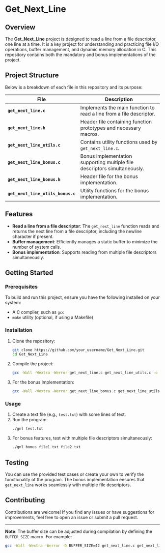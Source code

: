 # Get_Next_Line

## Overview
The **Get_Next_Line** project is designed to read a line from a file descriptor, one line at a time. It is a key project for understanding and practicing file I/O operations, buffer management, and dynamic memory allocation in C. This repository contains both the mandatory and bonus implementations of the project.

## Project Structure
Below is a breakdown of each file in this repository and its purpose:

| File                        | Description                                                                 |
|-----------------------------|-----------------------------------------------------------------------------|
| **`get_next_line.c`**       | Implements the main function to read a line from a file descriptor.         |
| **`get_next_line.h`**       | Header file containing function prototypes and necessary macros.            |
| **`get_next_line_utils.c`** | Contains utility functions used by `get_next_line.c`.                      |
| **`get_next_line_bonus.c`** | Bonus implementation supporting multiple file descriptors simultaneously.   |
| **`get_next_line_bonus.h`** | Header file for the bonus implementation.                                   |
| **`get_next_line_utils_bonus.c`** | Utility functions for the bonus implementation.                       |

## Features
- **Read a line from a file descriptor**: The `get_next_line` function reads and returns the next line from a file descriptor, including the newline character if present.
- **Buffer management**: Efficiently manages a static buffer to minimize the number of system calls.
- **Bonus implementation**: Supports reading from multiple file descriptors simultaneously.

## Getting Started

### Prerequisites
To build and run this project, ensure you have the following installed on your system:
- A C compiler, such as `gcc`
- `make` utility (optional, if using a Makefile)

### Installation
1. Clone the repository:
   ```bash
   git clone https://github.com/your_username/Get_Next_Line.git
   cd Get_Next_Line
   ```

2. Compile the project:
   ```bash
   gcc -Wall -Wextra -Werror get_next_line.c get_next_line_utils.c -o gnl
   ```

3. For the bonus implementation:
   ```bash
   gcc -Wall -Wextra -Werror get_next_line_bonus.c get_next_line_utils_bonus.c -o gnl_bonus
   ```

### Usage
1. Create a text file (e.g., `test.txt`) with some lines of text.
2. Run the program:
   ```bash
   ./gnl test.txt
   ```
3. For bonus features, test with multiple file descriptors simultaneously:
   ```bash
   ./gnl_bonus file1.txt file2.txt
   ```

## Testing
You can use the provided test cases or create your own to verify the functionality of the program. The bonus implementation ensures that `get_next_line` works seamlessly with multiple file descriptors.

## Contributing
Contributions are welcome! If you find any issues or have suggestions for improvements, feel free to open an issue or submit a pull request.


---

**Note**: The buffer size can be adjusted during compilation by defining the `BUFFER_SIZE` macro. For example:
```bash
gcc -Wall -Wextra -Werror -D BUFFER_SIZE=42 get_next_line.c get_next_line_utils.c -o gnl
```

